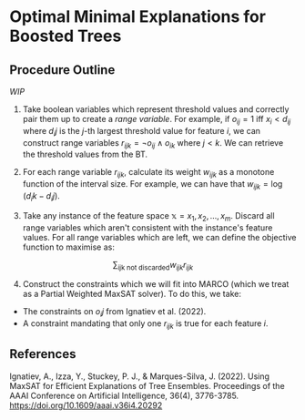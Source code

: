 # Optimal Minimal Explanations for Boosted Trees

## Procedure Outline
*WIP*

1. Take boolean variables which represent threshold values and correctly pair them up to create a *range variable*. For example, if $o_{ij} = 1$ iff $x_i < d_{ij}$ where $d_ij$ is the $j$-th largest threshold value for feature $i$, we can construct range variables $r_{ijk} = \lnot o_{ij} \land o_{ik}$ where $j < k$. We can retrieve the threshold values from the BT.

2. For each range variable $r_{ijk}$, calculate its weight $w_{ijk}$ as a monotone function of the interval size. For example, we can have that $w_{ijk} = \log(d_ik - d_ij)$.

3. Take any instance of the feature space $\mathbb{x} = {x_1, x_2, ..., x_m}$. Discard all range variables which aren't consistent with the instance's feature values. For all range variables which are left, we can define the objective function to maximise as:

$$\sum_{\text{ijk not discarded}} w_{ijk}r_{ijk}$$

4. Construct the constraints which we will fit into MARCO (which we treat as a Partial Weighted MaxSAT solver). To do this, we take:
-  The constraints on $o_ij$ from Ignatiev et al. (2022).
-  A constraint mandating that only one $r_{ijk}$ is true for each feature $i$.

## References

Ignatiev, A., Izza, Y., Stuckey, P. J., & Marques-Silva, J. (2022). Using MaxSAT for Efficient Explanations of Tree Ensembles. Proceedings of the AAAI Conference on Artificial Intelligence, 36(4), 3776-3785. https://doi.org/10.1609/aaai.v36i4.20292

